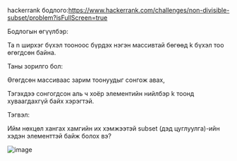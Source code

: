 hackerrank бодлого:https://www.hackerrank.com/challenges/non-divisible-subset/problem?isFullScreen=true

Бодлогын өгүүлбэр:

Та n ширхэг бүхэл тооноос бүрдэх нэгэн массивтай бөгөөд k бүхэл тоо өгөгдсөн байна.

Таны зорилго бол:

Өгөгдсөн массиваас зарим тоонуудыг сонгож авах,

Тэгэхдээ сонгогдсон аль ч хоёр элементийн нийлбэр k тоонд хуваагдахгүй байх хэрэгтэй.

Тэгвэл:

Ийм нөхцөл хангах хамгийн их хэмжээтэй subset (дэд цуглуулга)-ийн хэдэн элементтэй байж болох вэ?

![image](https://github.com/user-attachments/assets/f9824d65-438c-42e0-9418-b0ee7202efc4)

